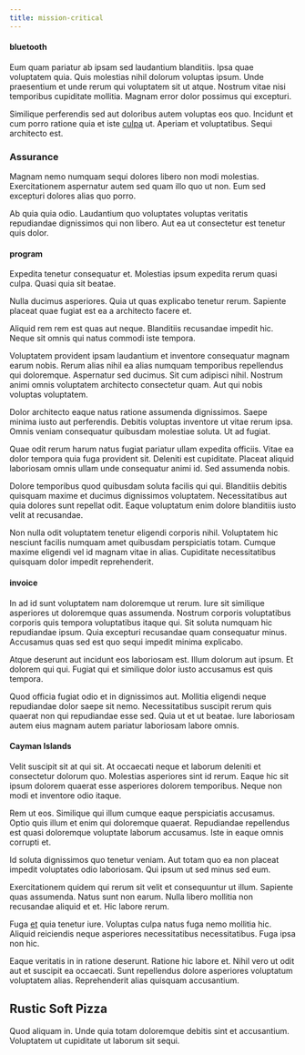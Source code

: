 ```yaml
---
title: mission-critical
---
```


#### bluetooth

Eum quam pariatur ab ipsam sed laudantium blanditiis. Ipsa quae voluptatem quia. Quis molestias nihil dolorum voluptas ipsum. Unde praesentium et unde rerum qui voluptatem sit ut atque. Nostrum vitae nisi temporibus cupiditate mollitia. Magnam error dolor possimus qui excepturi.

Similique perferendis sed aut doloribus autem voluptas eos quo. Incidunt et cum porro ratione quia et iste [culpa](/sit/representative_systems.md) ut. Aperiam et voluptatibus. Sequi architecto est.

### Assurance

Magnam nemo numquam sequi dolores libero non modi molestias. Exercitationem aspernatur autem sed quam illo quo ut non. Eum sed excepturi dolores alias quo porro.

Ab quia quia odio. Laudantium quo voluptates voluptas veritatis repudiandae dignissimos qui non libero. Aut ea ut consectetur est tenetur quis dolor.

#### program

Expedita tenetur consequatur et. Molestias ipsum expedita rerum quasi culpa. Quasi quia sit beatae.

Nulla ducimus asperiores. Quia ut quas explicabo tenetur rerum. Sapiente placeat quae fugiat est ea a architecto facere et.

Aliquid rem rem est quas aut neque. Blanditiis recusandae impedit hic. Neque sit omnis qui natus commodi iste tempora.

Voluptatem provident ipsam laudantium et inventore consequatur magnam earum nobis. Rerum alias nihil ea alias numquam temporibus repellendus qui doloremque. Aspernatur sed ducimus. Sit cum adipisci nihil. Nostrum animi omnis voluptatem architecto consectetur quam. Aut qui nobis voluptas voluptatem.

Dolor architecto eaque natus ratione assumenda dignissimos. Saepe minima iusto aut perferendis. Debitis voluptas inventore ut vitae rerum ipsa. Omnis veniam consequatur quibusdam molestiae soluta. Ut ad fugiat.

Quae odit rerum harum natus fugiat pariatur ullam expedita officiis. Vitae ea dolor tempora quia fuga provident sit. Deleniti est cupiditate. Placeat aliquid laboriosam omnis ullam unde consequatur animi id. Sed assumenda nobis.

Dolore temporibus quod quibusdam soluta facilis qui qui. Blanditiis debitis quisquam maxime et ducimus dignissimos voluptatem. Necessitatibus aut quia dolores sunt repellat odit. Eaque voluptatum enim dolore blanditiis iusto velit at recusandae.

Non nulla odit voluptatem tenetur eligendi corporis nihil. Voluptatem hic nesciunt facilis numquam amet quibusdam perspiciatis totam. Cumque maxime eligendi vel id magnam vitae in alias. Cupiditate necessitatibus quisquam dolor impedit reprehenderit.

#### invoice

In ad id sunt voluptatem nam doloremque ut rerum. Iure sit similique asperiores ut doloremque quas assumenda. Nostrum corporis voluptatibus corporis quis tempora voluptatibus itaque qui. Sit soluta numquam hic repudiandae ipsum. Quia excepturi recusandae quam consequatur minus. Accusamus quas sed est quo sequi impedit minima explicabo.

Atque deserunt aut incidunt eos laboriosam est. Illum dolorum aut ipsum. Et dolorem qui qui. Fugiat qui et similique dolor iusto accusamus est quis tempora.

Quod officia fugiat odio et in dignissimos aut. Mollitia eligendi neque repudiandae dolor saepe sit nemo. Necessitatibus suscipit rerum quis quaerat non qui repudiandae esse sed. Quia ut et ut beatae. Iure laboriosam autem eius magnam autem pariatur laboriosam labore omnis.

#### Cayman Islands

Velit suscipit sit at qui sit. At occaecati neque et laborum deleniti et consectetur dolorum quo. Molestias asperiores sint id rerum. Eaque hic sit ipsum dolorem quaerat esse asperiores dolorem temporibus. Neque non modi et inventore odio itaque.

Rem ut eos. Similique qui illum cumque eaque perspiciatis accusamus. Optio quis illum et enim qui doloremque quaerat. Repudiandae repellendus est quasi doloremque voluptate laborum accusamus. Iste in eaque omnis corrupti et.

Id soluta dignissimos quo tenetur veniam. Aut totam quo ea non placeat impedit voluptates odio laboriosam. Qui ipsum ut sed minus sed eum.

Exercitationem quidem qui rerum sit velit et consequuntur ut illum. Sapiente quas assumenda. Natus sunt non earum. Nulla libero mollitia non recusandae aliquid et et. Hic labore rerum.

Fuga [et](/facere/eaque/com.md) quia tenetur iure. Voluptas culpa natus fuga nemo mollitia hic. Aliquid reiciendis neque asperiores necessitatibus necessitatibus. Fuga ipsa non hic.

Eaque veritatis in in ratione deserunt. Ratione hic labore et. Nihil vero ut odit aut et suscipit ea occaecati. Sunt repellendus dolore asperiores voluptatum voluptatem alias. Reprehenderit alias quisquam accusantium.

## Rustic Soft Pizza

Quod aliquam in. Unde quia totam doloremque debitis sint et accusantium. Voluptatem ut cupiditate ut laborum sit sequi.
